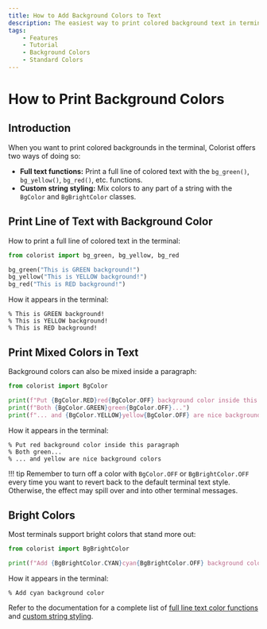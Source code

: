```yaml
---
title: How to Add Background Colors to Text
description: The easiest way to print colored background text in terminal output using Colorist for Python. Includes code examples.
tags:
    - Features
    - Tutorial
    - Background Colors
    - Standard Colors
---
```


# How to Print Background Colors
## Introduction
When you want to print colored backgrounds in the terminal, Colorist offers two ways of doing so:

* **Full text functions:** Print a full line of colored text with the `bg_green()`, `bg_yellow()`, `bg_red()`, etc. functions.
* **Custom string styling:** Mix colors to any part of a string with the `BgColor` and `BgBrightColor` classes.

## Print Line of Text with Background Color
How to print a full line of colored text in the terminal:

```python linenums="1" hl_lines="3-5"
from colorist import bg_green, bg_yellow, bg_red

bg_green("This is GREEN background!")
bg_yellow("This is YELLOW background!")
bg_red("This is RED background!")
```

How it appears in the terminal:

<pre><code>% <span class="bg-green">This is GREEN background!</span>
% <span class="bg-yellow">This is YELLOW background!</span>
% <span class="bg-red">This is RED background!</span></code></pre>

## Print Mixed Colors in Text
Background colors can also be mixed inside a paragraph:

```python linenums="1" hl_lines="3-5"
from colorist import BgColor

print(f"Put {BgColor.RED}red{BgColor.OFF} background color inside this paragraph")
print(f"Both {BgColor.GREEN}green{BgColor.OFF}...")
print(f"... and {BgColor.YELLOW}yellow{BgColor.OFF} are nice background colors")
```

How it appears in the terminal:

<pre><code>% Put <span class="bg-red">red</span> background color inside this paragraph
% Both <span class="bg-green">green</span>...
% ... and <span class="bg-yellow">yellow</span> are nice background colors</code></pre>

!!! tip
    Remember to turn off a color with `BgColor.OFF` or `BgBrightColor.OFF` every time you want to revert back to the default terminal text style. Otherwise, the effect may spill over and into other terminal messages.

## Bright Colors
Most terminals support bright colors that stand more out:

```python linenums="1" hl_lines="3"
from colorist import BgBrightColor

print(f"Add {BgBrightColor.CYAN}cyan{BgBrightColor.OFF} background color")
```

How it appears in the terminal:

<pre><code>% Add <span class="bg-bright-cyan">cyan</span> background color</code></pre>

Refer to the documentation for a complete list of [full line text color functions](../../reference/background-colors/full-line.md) and [custom string styling](../../reference/background-colors/mixed.md).
